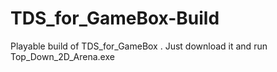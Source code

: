 # TDS_for_GameBox-Build
Playable build of TDS_for_GameBox . Just download it and run Top_Down_2D_Arena.exe
